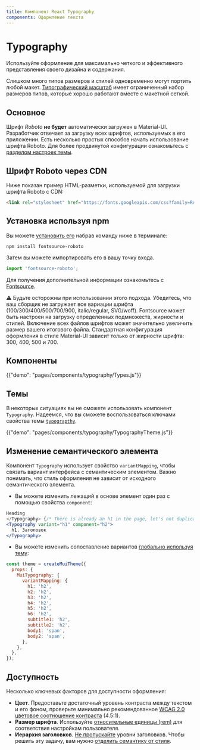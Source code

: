 ```yaml
---
title: Компонент React Typography
components: Оформление текста
---
```


# Typography

<p class="description">Используйте оформление для максимально четкого и эффективного представления своего дизайна и содержания.</p>

Слишком много типов размеров и стилей одновременно могут портить любой макет. [Типографический масштаб](https://material.io/design/typography/#type-scale) имеет ограниченный набор размеров типов, которые хорошо работают вместе с макетной сеткой.

## Основное

Шрифт *Roboto* **не будет** автоматически загружен в Material-UI. Разработчик отвечает за загрузку всех шрифтов, используемых в его приложении. Есть несколько простых способов начать использование шрифта Roboto. Для более продвинутой конфигурации ознакомьтесь с [разделом настроек темы](/customization/typography/).

## Шрифт Roboto через CDN

Ниже показан пример HTML-разметки, используемой для загрузки шрифта Roboto с CDN:

```html
<link rel="stylesheet" href="https://fonts.googleapis.com/css?family=Roboto:300,400,500,700&display=swap" />
```

## Установка используя npm

Вы можете [установить его](https://www.npmjs.com/package/fontsource-roboto) набрав команду ниже в терминале:

`npm install fontsource-roboto`

Затем вы можете импортировать его в вашу точку входа.

```js
import 'fontsource-roboto';
```

Для получения дополнительной информации ознакомьтесь с [Fontsource](https://github.com/DecliningLotus/fontsource/blob/master/packages/roboto/README.md).

⚠️ Будьте осторожны при использовании этого подхода. Убедитесь, что ваш сборщик не загружает все вариации шрифта (100/300/400/500/700/900, italic/regular, SVG/woff). Fontsource может быть настроен на загрузку определенных подмножеств, жирности и стилей. Включение всех файлов шрифтов может значительно увеличить размер вашего итогового файла. Стандартная конфигурация оформления в стиле Material-UI зависит только от жирности шрифта: 300, 400, 500 и 700.

## Компоненты

{{"demo": "pages/components/typography/Types.js"}}

## Темы

В некоторых ситуациях вы не сможете использовать компонент `Typography`. Надеемся, что вы сможете воспользоваться ключами свойства темы [`typograpthy`](/customization/default-theme/?expand-path=$.typography).

{{"demo": "pages/components/typography/TypographyTheme.js"}}

## Изменение семантического элемента

Компонент `Typography` использует свойство `variantMapping`, чтобы связать вариант интерфейса с семантическим элементом. Важно понимать, что стиль оформления не зависит от исходного семантического элемента.

- Вы можете изменить лежащий в основе элемент один раз с помощью свойства `component`:

```jsx
Heading
</Typography> {/* There is already an h1 in the page, let's not duplicate it. */}
<Typography variant="h1" component="h2">
  h1. Заголовок
</Typography>
```

- Вы можете изменить сопоставление вариантов [глобально используя тему](/customization/globals/#default-props):

```js
const theme = createMuiTheme({
  props: {
    MuiTypography: {
      variantMapping: {
        h1: 'h2',
        h2: 'h2',
        h3: 'h2',
        h4: 'h2',
        h5: 'h2',
        h6: 'h2',
        subtitle1: 'h2',
        subtitle2: 'h2',
        body1: 'span',
        body2: 'span',
      },
    },
  },
});
```

## Доступность

Несколько ключевых факторов для доступности оформления:

- **Цвет**. Предоставьте достаточный уровень контраста между текстом и его фоном, проверьте минимально рекомендованное [WCAG 2.0 цветовое соотношение контраста](https://www.w3.org/TR/UNDERSTANDING-WCAG20/visual-audio-contrast-contrast.html) (4.5:1).
- **Размер шрифта**. Используйте [относительные единицы (rem)](/customization/typography/#font-size) для соответствия настройкам пользователя.
- **Иерархия заголовков**. [Не пропускайте](https://www.w3.org/WAI/tutorials/page-structure/headings/) уровни заголовков. Чтобы решить эту задачу, вам нужно [отделить семантику от стиля](#changing-the-semantic-element).